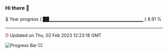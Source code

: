 ### Hi there 👋

⏳ Year progress { ██▁▁▁▁▁▁▁▁▁▁▁▁▁▁▁▁▁▁▁▁▁▁▁▁▁▁▁▁ } 8.91 %

---

⏰ Updated on Thu, 02 Feb 2023 12:23:18 GMT

![Progress Bar CI](https://github.com/liununu/liununu/workflows/Progress%20Bar%20CI/badge.svg)
